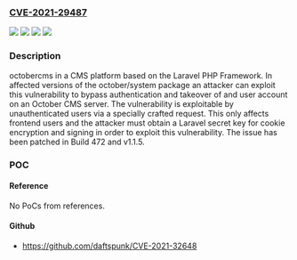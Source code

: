### [CVE-2021-29487](https://cve.mitre.org/cgi-bin/cvename.cgi?name=CVE-2021-29487)
![](https://img.shields.io/static/v1?label=Product&message=october&color=blue)
![](https://img.shields.io/static/v1?label=Version&message=%3E%3D%201.0.471%2C%20%3C%201.0.472%20&color=brightgreen)
![](https://img.shields.io/static/v1?label=Version&message=%3E%3D%201.1.1%2C%20%3C%201.1.5%20&color=brightgreen)
![](https://img.shields.io/static/v1?label=Vulnerability&message=CWE-287%3A%20Improper%20Authentication&color=brightgreen)

### Description

octobercms in a CMS platform based on the Laravel PHP Framework. In affected versions of the october/system package an attacker can exploit this vulnerability to bypass authentication and takeover of and user account on an October CMS server. The vulnerability is exploitable by unauthenticated users via a specially crafted request. This only affects frontend users and the attacker must obtain a Laravel secret key for cookie encryption and signing in order to exploit this vulnerability. The issue has been patched in Build 472 and v1.1.5.

### POC

#### Reference
No PoCs from references.

#### Github
- https://github.com/daftspunk/CVE-2021-32648

